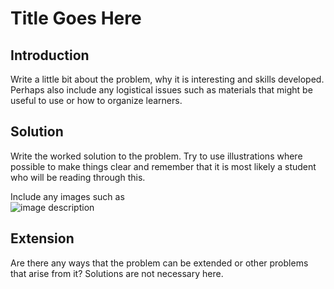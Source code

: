 # Title Goes Here

## Introduction

Write a little bit about the problem, why it is interesting and skills developed. Perhaps also include any logistical issues such as materials that might be useful to use or how to organize learners.

## Solution

Write the worked solution to the problem. Try to use illustrations where possible to make things clear and remember that it is most likely a student who will be reading through this.

Include any images such as  
![image description](../../images/some-title-2.png)

## Extension

Are there any ways that the problem can be extended or other problems that arise from it? Solutions are not necessary here.
